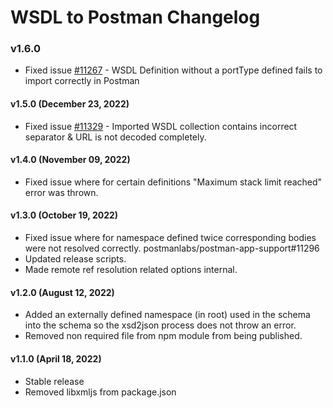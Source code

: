 # WSDL to Postman Changelog

### v1.6.0
* Fixed issue [#11267](https://github.com/postmanlabs/postman-app-support/issues/11267) - WSDL Definition without a portType defined fails to import correctly in Postman

#### v1.5.0 (December 23, 2022)
* Fixed issue [#11329](https://github.com/postmanlabs/postman-app-support/issues/11329) - Imported WSDL collection contains incorrect separator & URL is not decoded completely.

#### v1.4.0 (November 09, 2022)
* Fixed issue where for certain definitions "Maximum stack limit reached" error was thrown.

#### v1.3.0 (October 19, 2022)
* Fixed issue where for namespace defined twice corresponding bodies were not resolved correctly. postmanlabs/postman-app-support#11296
* Updated release scripts.
* Made remote ref resolution related options internal.

#### v1.2.0 (August 12, 2022)
* Added an externally defined namespace (in root) used in the schema into the schema so the xsd2json process does not throw an error.
* Removed non required file from npm module from being published.

#### v1.1.0 (April 18, 2022)
* Stable release
* Removed libxmljs from package.json

